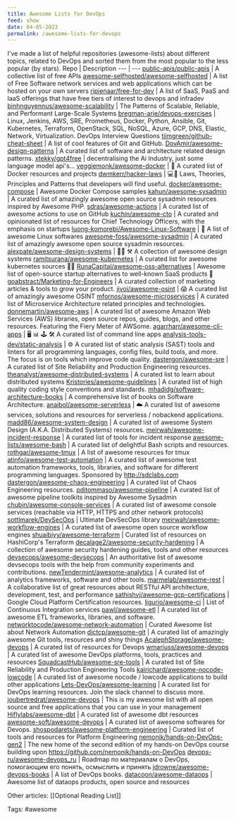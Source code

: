 ```yaml
---
title: Awesome Lists for DevOps
feed: show
date: 04-05-2023
permalink: /awesome-lists-for-devops
---
```


I've made a list of helpful repositories (awesome-lists) about different topics, related to DevOps and sorted them from the most popular to the less popular (by stars).
Repo | Description
--- | ---
[public-apis/public-apis](https://github.com/public-apis/public-apis) | A collective list of free APIs
[awesome-selfhosted/awesome-selfhosted](https://github.com/awesome-selfhosted/awesome-selfhosted) | A list of Free Software network services and web applications which can be hosted on your own servers
[ripienaar/free-for-dev](https://github.com/ripienaar/free-for-dev) | A list of SaaS, PaaS and IaaS offerings that have free tiers of interest to devops and infradev
[binhnguyennus/awesome-scalability](https://github.com/binhnguyennus/awesome-scalability) | The Patterns of Scalable, Reliable, and Performant Large-Scale Systems
[bregman-arie/devops-exercises](https://github.com/bregman-arie/devops-exercises) | Linux, Jenkins, AWS, SRE, Prometheus, Docker, Python, Ansible, Git, Kubernetes, Terraform, OpenStack, SQL, NoSQL, Azure, GCP, DNS, Elastic, Network, Virtualization. DevOps Interview Questions
[tiimgreen/github-cheat-sheet](https://github.com/tiimgreen/github-cheat-sheet) | A list of cool features of Git and GitHub.
[DovAmir/awesome-design-patterns](https://github.com/DovAmir/awesome-design-patterns) | A curated list of software and architecture related design patterns.
[xtekky/gpt4free](https://github.com/xtekky/gpt4free) | decentralising the Ai Industry, just some language model api's...
[veggiemonk/awesome-docker](https://github.com/veggiemonk/awesome-docker) | :whale: A curated list of Docker resources and projects
[dwmkerr/hacker-laws](https://github.com/dwmkerr/hacker-laws) | 💻📖 Laws, Theories, Principles and Patterns that developers will find useful.
[docker/awesome-compose](https://github.com/docker/awesome-compose) | Awesome Docker Compose samples
[kahun/awesome-sysadmin](https://github.com/kahun/awesome-sysadmin) | A curated list of amazingly awesome open source sysadmin resources inspired by Awesome PHP.
[sdras/awesome-actions](https://github.com/sdras/awesome-actions) | A curated list of awesome actions to use on GitHub
[kuchin/awesome-cto](https://github.com/kuchin/awesome-cto) | A curated and opinionated list of resources for Chief Technology Officers, with the emphasis on startups
[luong-komorebi/Awesome-Linux-Software](https://github.com/luong-komorebi/Awesome-Linux-Software) | 🐧 A list of awesome Linux softwares 
[awesome-foss/awesome-sysadmin](https://github.com/awesome-foss/awesome-sysadmin) | A curated list of amazingly awesome open source sysadmin resources.
[alexpate/awesome-design-systems](https://github.com/alexpate/awesome-design-systems) | 💅🏻 ⚒ A collection of awesome design systems
[ramitsurana/awesome-kubernetes](https://github.com/ramitsurana/awesome-kubernetes) | A curated list for awesome kubernetes sources :ship::tada:
[RunaCapital/awesome-oss-alternatives](https://github.com/RunaCapital/awesome-oss-alternatives) | Awesome list of open-source startup alternatives to well-known SaaS products 🚀
[goabstract/Marketing-for-Engineers](https://github.com/goabstract/Marketing-for-Engineers) | A curated collection of marketing articles & tools to grow your product. 
[jivoi/awesome-osint](https://github.com/jivoi/awesome-osint) | :scream: A curated list of amazingly awesome OSINT
[mfornos/awesome-microservices](https://github.com/mfornos/awesome-microservices) | A curated list of Microservice Architecture related principles and technologies.
[donnemartin/awesome-aws](https://github.com/donnemartin/awesome-aws) | A curated list of awesome Amazon Web Services (AWS) libraries, open source repos, guides, blogs, and other resources.  Featuring the Fiery Meter of AWSome.
[agarrharr/awesome-cli-apps](https://github.com/agarrharr/awesome-cli-apps) | 🖥 📊 🕹 🛠 A curated list of command line apps
[analysis-tools-dev/static-analysis](https://github.com/analysis-tools-dev/static-analysis) | ⚙️ A curated list of static analysis (SAST) tools and linters for all programming languages, config files, build tools, and more. The focus is on tools which improve code quality.
[dastergon/awesome-sre](https://github.com/dastergon/awesome-sre) | A curated list of Site Reliability and Production Engineering resources.
[theanalyst/awesome-distributed-systems](https://github.com/theanalyst/awesome-distributed-systems) | A curated list to learn about distributed systems
[Kristories/awesome-guidelines](https://github.com/Kristories/awesome-guidelines) | A curated list of high quality coding style conventions and standards.
[mhadidg/software-architecture-books](https://github.com/mhadidg/software-architecture-books) | A comprehensive list of books on Software Architecture.
[anaibol/awesome-serverless](https://github.com/anaibol/awesome-serverless) | :cloud: A curated list of awesome services, solutions and resources for serverless / nobackend applications.
[madd86/awesome-system-design](https://github.com/madd86/awesome-system-design) | A curated list of awesome System Design (A.K.A. Distributed Systems) resources. 
[meirwah/awesome-incident-response](https://github.com/meirwah/awesome-incident-response) | A curated list of tools for incident response
[awesome-lists/awesome-bash](https://github.com/awesome-lists/awesome-bash) | A curated list of delightful Bash scripts and resources.
[rothgar/awesome-tmux](https://github.com/rothgar/awesome-tmux) | A list of awesome resources for tmux
[atinfo/awesome-test-automation](https://github.com/atinfo/awesome-test-automation) | A curated list of awesome test automation frameworks, tools, libraries, and software for different programming languages. Sponsored by http://sdclabs.com
[dastergon/awesome-chaos-engineering](https://github.com/dastergon/awesome-chaos-engineering) | A curated list of Chaos Engineering resources.
[pditommaso/awesome-pipeline](https://github.com/pditommaso/awesome-pipeline) | A curated list of awesome pipeline toolkits inspired by Awesome Sysadmin
[chubin/awesome-console-services](https://github.com/chubin/awesome-console-services) | A curated list of awesome console services (reachable via HTTP, HTTPS and other network protocols)
[sottlmarek/DevSecOps](https://github.com/sottlmarek/DevSecOps) | Ultimate DevSecOps library
[meirwah/awesome-workflow-engines](https://github.com/meirwah/awesome-workflow-engines) | A curated list of awesome open source workflow engines
[shuaibiyy/awesome-terraform](https://github.com/shuaibiyy/awesome-terraform) | Curated list of resources on HashiCorp's Terraform
[decalage2/awesome-security-hardening](https://github.com/decalage2/awesome-security-hardening) | A collection of awesome security hardening guides, tools and other resources
[devsecops/awesome-devsecops](https://github.com/devsecops/awesome-devsecops) | An authoritative list of awesome devsecops tools with the help from community experiments and contributions.
[newTendermint/awesome-analytics](https://github.com/newTendermint/awesome-analytics) | A curated list of analytics frameworks, software and other tools.
[marmelab/awesome-rest](https://github.com/marmelab/awesome-rest) | A collaborative list of great resources about RESTful API architecture, development, test, and performance
[sathishvj/awesome-gcp-certifications](https://github.com/sathishvj/awesome-gcp-certifications) | Google Cloud Platform Certification resources.
[ligurio/awesome-ci](https://github.com/ligurio/awesome-ci) | List of Continuous Integration services
[pawl/awesome-etl](https://github.com/pawl/awesome-etl) | A curated list of awesome ETL frameworks, libraries, and software.
[networktocode/awesome-network-automation](https://github.com/networktocode/awesome-network-automation) | Curated Awesome list about Network Automation
[dictcp/awesome-git](https://github.com/dictcp/awesome-git) | A curated list of amazingly awesome Git tools, resources and shiny things
[AcalephStorage/awesome-devops](https://github.com/AcalephStorage/awesome-devops) | A curated list of resources for Devops
[wmariuss/awesome-devops](https://github.com/wmariuss/awesome-devops) | A curated list of awesome DevOps platforms, tools, practices and resources
[SquadcastHub/awesome-sre-tools](https://github.com/SquadcastHub/awesome-sre-tools) | A curated list of Site Reliability and Production Engineering Tools
[kairichard/awesome-nocode-lowcode](https://github.com/kairichard/awesome-nocode-lowcode) | A curated list of awesome nocode / lowcode applications to build other applications
[Lets-DevOps/awesome-learning](https://github.com/Lets-DevOps/awesome-learning) | A curated list for DevOps learning resources. Join the slack channel to discuss more.
[joubertredrat/awesome-devops](https://github.com/joubertredrat/awesome-devops) | This is my awesome list with all open source and free applications that you can use in your management
[Hiflylabs/awesome-dbt](https://github.com/Hiflylabs/awesome-dbt) | A curated list of awesome dbt resources 
[awesome-soft/awesome-devops](https://github.com/awesome-soft/awesome-devops) | A curated list of awesome softwares for Devops.
[shospodarets/awesome-platform-engineering](https://github.com/shospodarets/awesome-platform-engineering) | Curated list of tools and resources for Platform Engineering
[nemonik/hands-on-DevOps-gen2](https://github.com/nemonik/hands-on-DevOps-gen2) | The new home of the second edition of my hands-on DevOps course building upon https://github.com/nemonik/hands-on-DevOps
[devops-ru/awesome-devops_ru](https://github.com/devops-ru/awesome-devops_ru) | Roadmap по материалам о DevOps, помогающим его понять, осмыслить и принять
[jdrowne/awesome-devops-books](https://github.com/jdrowne/awesome-devops-books) | A list of DevOps books.
[datacoon/awesome-dataops](https://github.com/datacoon/awesome-dataops) | Awesome list of dataops products, open source and resources

Other articles: [[Optional Reading List]]

Tags: #awesome